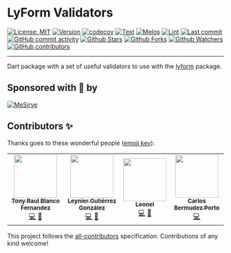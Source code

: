# LyForm Validators

[![License: MIT](https://img.shields.io/badge/License-MIT-green.svg?label=license)](https://opensource.org/licenses/MIT)
[![Version](https://img.shields.io/pub/v/lyform_validators)](https://pub.dev/packages/lyform_validators)
[![codecov](https://codecov.io/gh/lynotofficial/lynot-dart-flutter/branch/main/graph/badge.svg?token=RTBS8EX4GQ)](https://codecov.io/gh/lynotofficial/lynot-dart-flutter)
[![Test](https://github.com/lynotofficial/lynot-dart-flutter/actions/workflows/test.yml/badge.svg)](https://github.com/lynotofficial/lynot-dart-flutter/actions/workflows/test.yml)
[![Melos](https://img.shields.io/badge/maintained%20with-melos-f700ff.svg?style=flat-square)](https://github.com/invertase/melos) [![Lint](https://img.shields.io/badge/style-lint-4BC0F.svg)](https://pub.dev/packages/lint)
[![Last commit](https://img.shields.io/github/last-commit/lynotofficial/lynot-dart-flutter.svg?style=flat)](https://github.com/lynotofficial/lynot-dart-flutter/commits)
[![GitHub commit activity](https://img.shields.io/github/commit-activity/m/lynotofficial/lynot-dart-flutter)](https://github.com/lynotofficial/lynot-dart-flutter/commits)
[![Github Stars](https://img.shields.io/github/stars/lynotofficial/lynot-dart-flutter?style=flat&logo=github)](https://github.com/lynotofficial/lynot-dart-flutter/stargazers)
[![Github Forks](https://img.shields.io/github/forks/lynotofficial/lynot-dart-flutter?style=flat&logo=github)](https://github.com/lynotofficial/lynot-dart-flutter/network/members)
[![Github Watchers](https://img.shields.io/github/watchers/lynotofficial/lynot-dart-flutter?style=flat&logo=github)](https://github.com/lynotofficial/lynot-dart-flutter)
[![GitHub contributors](https://img.shields.io/github/contributors/lynotofficial/lynot-dart-flutter?label=code%20contributors)](https://github.com/lynotofficial/lynot-dart-flutter/graphs/contributors)

---

Dart package with a set of useful validators to use with the [lyform](https://pub.dev/packages/lyform) package.

## Sponsored with 💖 by

[![MeSirve](https://mesirve.app/icons/Icon-192.png)](https://mesirve.app)

## Contributors ✨

Thanks goes to these wonderful people ([emoji key](https://allcontributors.org/docs/en/emoji-key)):

<!-- ALL-CONTRIBUTORS-LIST:START - Do not remove or modify this section -->
<!-- prettier-ignore-start -->
<!-- markdownlint-disable -->
<table>
  <tr>
    <td align="center"><a href="https://github.com/70nybl4nc0"><img src="https://avatars.githubusercontent.com/u/34517439?v=4?s=100" width="100px;" alt=""/><br /><sub><b>Tony Raul Blanco Fernandez</b></sub></a><br /><a href="https://github.com/lynotofficial/lynot-dart-flutter/commits?author=70nybl4nc0" title="Code">💻</a> <a href="#maintenance-70nybl4nc0" title="Maintenance">🚧</a></td>
    <td align="center"><a href="https://leynier.github.io"><img src="https://avatars.githubusercontent.com/u/36774373?v=4?s=100" width="100px;" alt=""/><br /><sub><b>Leynier Gutiérrez González</b></sub></a><br /><a href="https://github.com/lynotofficial/lynot-dart-flutter/commits?author=leynier" title="Code">💻</a> <a href="https://github.com/lynotofficial/lynot-dart-flutter/commits?author=leynier" title="Documentation">📖</a></td>
    <td align="center"><a href="https://github.com/lagcleaner"><img src="https://avatars.githubusercontent.com/u/45600122?v=4?s=100" width="100px;" alt=""/><br /><sub><b>Leonel</b></sub></a><br /><a href="https://github.com/lynotofficial/lynot-dart-flutter/commits?author=lagcleaner" title="Code">💻</a> <a href="https://github.com/lynotofficial/lynot-dart-flutter/issues?q=author%3Alagcleaner" title="Bug reports">🐛</a></td>
    <td align="center"><a href="https://github.com/cbermudez97"><img src="https://avatars.githubusercontent.com/u/43155355?v=4?s=100" width="100px;" alt=""/><br /><sub><b>Carlos Bermudez Porto</b></sub></a><br /><a href="https://github.com/lynotofficial/lynot-dart-flutter/commits?author=cbermudez97" title="Code">💻</a></td>
  </tr>
</table>

<!-- markdownlint-restore -->
<!-- prettier-ignore-end -->

<!-- ALL-CONTRIBUTORS-LIST:END -->

This project follows the [all-contributors](https://github.com/all-contributors/all-contributors) specification. Contributions of any kind welcome!

